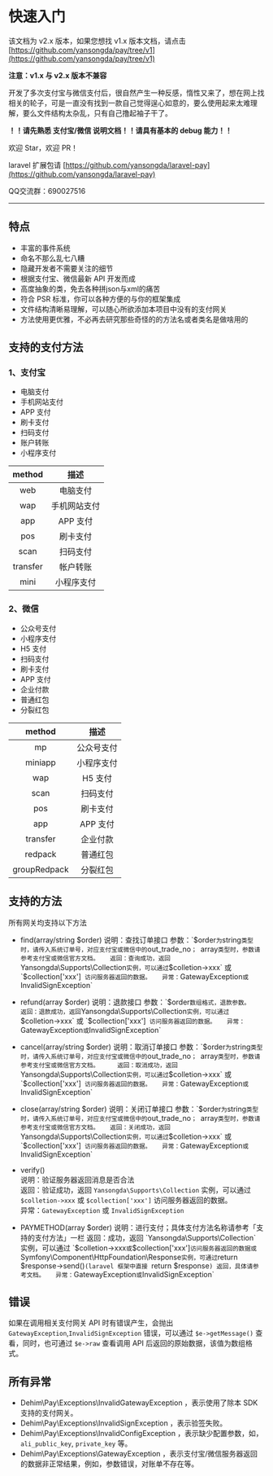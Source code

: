# 快速入门

该文档为 v2.x 版本，如果您想找 v1.x 版本文档，请点击[https://github.com/yansongda/pay/tree/v1](https://github.com/yansongda/pay/tree/v1)

**注意：v1.x 与 v2.x 版本不兼容**

开发了多次支付宝与微信支付后，很自然产生一种反感，惰性又来了，想在网上找相关的轮子，可是一直没有找到一款自己觉得逞心如意的，要么使用起来太难理解，要么文件结构太杂乱，只有自己撸起袖子干了。

**！！请先熟悉 支付宝/微信 说明文档！！请具有基本的 debug 能力！！**

欢迎 Star，欢迎 PR！

laravel 扩展包请 [https://github.com/yansongda/laravel-pay](https://github.com/yansongda/laravel-pay)

QQ交流群：690027516

---


## 特点
- 丰富的事件系统
- 命名不那么乱七八糟
- 隐藏开发者不需要关注的细节
- 根据支付宝、微信最新 API 开发而成
- 高度抽象的类，免去各种拼json与xml的痛苦
- 符合 PSR 标准，你可以各种方便的与你的框架集成
- 文件结构清晰易理解，可以随心所欲添加本项目中没有的支付网关
- 方法使用更优雅，不必再去研究那些奇怪的的方法名或者类名是做啥用的


## 支持的支付方法
### 1、支付宝
- 电脑支付
- 手机网站支付
- APP 支付
- 刷卡支付
- 扫码支付
- 账户转账
- 小程序支付

|  method   |   描述       |
| :-------: | :-------:   |
|  web      | 电脑支付     |
|  wap      | 手机网站支付 |
|  app      | APP 支付    |
|  pos      | 刷卡支付  |
|  scan     | 扫码支付  |
|  transfer | 帐户转账  |
|  mini     | 小程序支付 |

### 2、微信
- 公众号支付
- 小程序支付
- H5 支付
- 扫码支付
- 刷卡支付
- APP 支付
- 企业付款
- 普通红包
- 分裂红包

| method |   描述     |
| :-----: | :-------: |
| mp      | 公众号支付  |
| miniapp | 小程序支付  |
| wap     | H5 支付    |
| scan    | 扫码支付    |
| pos     | 刷卡支付    |
| app     | APP 支付  |
| transfer     | 企业付款 |
| redpack      | 普通红包 |
| groupRedpack | 分裂红包 |


## 支持的方法
所有网关均支持以下方法

- find(array/string $order)  
说明：查找订单接口  
参数：`$order` 为 `string` 类型时，请传入系统订单号，对应支付宝或微信中的 `out_trade_no`； `array` 类型时，参数请参考支付宝或微信官方文档。  
返回：查询成功，返回 `Yansongda\Supports\Collection` 实例，可以通过 `$colletion->xxx` 或 `$collection['xxx']` 访问服务器返回的数据。  
异常：`GatewayException` 或 `InvalidSignException`  

- refund(array $order)  
说明：退款接口  
参数：`$order` 数组格式，退款参数。  
返回：退款成功，返回 `Yansongda\Supports\Collection` 实例，可以通过 `$colletion->xxx` 或 `$collection['xxx']` 访问服务器返回的数据。  
异常：`GatewayException` 或 `InvalidSignException`

- cancel(array/string $order)  
说明：取消订单接口  
参数：`$order` 为 `string` 类型时，请传入系统订单号，对应支付宝或微信中的 `out_trade_no`； `array` 类型时，参数请参考支付宝或微信官方文档。    
返回：取消成功，返回 `Yansongda\Supports\Collection` 实例，可以通过 `$colletion->xxx` 或 `$collection['xxx']` 访问服务器返回的数据。  
异常：`GatewayException` 或 `InvalidSignException`

- close(array/string $order)  
说明：关闭订单接口  
参数：`$order` 为 `string` 类型时，请传入系统订单号，对应支付宝或微信中的 `out_trade_no`； `array` 类型时，参数请参考支付宝或微信官方文档。  
返回：关闭成功，返回 `Yansongda\Supports\Collection` 实例，可以通过 `$colletion->xxx` 或 `$collection['xxx']` 访问服务器返回的数据。  
异常：`GatewayException` 或 `InvalidSignException`  

- verify()  
说明：验证服务器返回消息是否合法  
返回：验证成功，返回 `Yansongda\Supports\Collection` 实例，可以通过 `$colletion->xxx` 或 `$collection['xxx']` 访问服务器返回的数据。  
异常：`GatewayException` 或 `InvalidSignException`  

- PAYMETHOD(array $order)  
说明：进行支付；具体支付方法名称请参考「支持的支付方法」一栏  
返回：成功，返回 `Yansongda\Supports\Collection` 实例，可以通过 `$colletion->xxx` 或 `$collection['xxx']` 访问服务器返回的数据或 `Symfony\Component\HttpFoundation\Response` 实例，可通过 `return $response->send()`(laravel 框架中直接 `return $response`) 返回，具体请参考文档。  
异常：`GatewayException` 或 `InvalidSignException`  


## 错误

如果在调用相关支付网关 API 时有错误产生，会抛出 `GatewayException`,`InvalidSignException` 错误，可以通过 `$e->getMessage()` 查看，同时，也可通过 `$e->raw` 查看调用 API 后返回的原始数据，该值为数组格式。


## 所有异常

* Dehim\Pay\Exceptions\InvalidGatewayException ，表示使用了除本 SDK 支持的支付网关。
* Dehim\Pay\Exceptions\InvalidSignException ，表示验签失败。
* Dehim\Pay\Exceptions\InvalidConfigException ，表示缺少配置参数，如，`ali_public_key`, `private_key` 等。
* Dehim\Pay\Exceptions\GatewayException ，表示支付宝/微信服务器返回的数据非正常结果，例如，参数错误，对账单不存在等。
